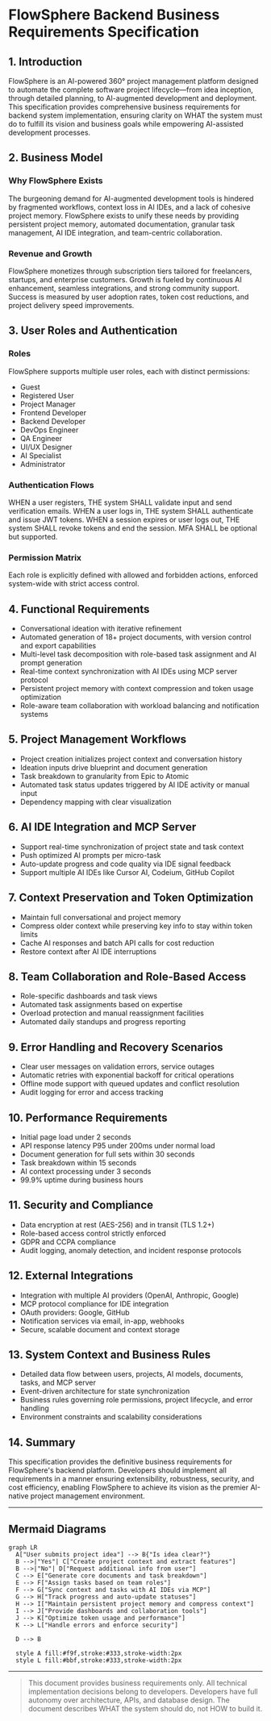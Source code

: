 # FlowSphere Backend Business Requirements Specification

## 1. Introduction
FlowSphere is an AI-powered 360° project management platform designed to automate the complete software project lifecycle—from idea inception, through detailed planning, to AI-augmented development and deployment. This specification provides comprehensive business requirements for backend system implementation, ensuring clarity on WHAT the system must do to fulfill its vision and business goals while empowering AI-assisted development processes.

## 2. Business Model
### Why FlowSphere Exists
The burgeoning demand for AI-augmented development tools is hindered by fragmented workflows, context loss in AI IDEs, and a lack of cohesive project memory. FlowSphere exists to unify these needs by providing persistent project memory, automated documentation, granular task management, AI IDE integration, and team-centric collaboration.

### Revenue and Growth
FlowSphere monetizes through subscription tiers tailored for freelancers, startups, and enterprise customers. Growth is fueled by continuous AI enhancement, seamless integrations, and strong community support. Success is measured by user adoption rates, token cost reductions, and project delivery speed improvements.

## 3. User Roles and Authentication
### Roles
FlowSphere supports multiple user roles, each with distinct permissions:
- Guest
- Registered User
- Project Manager
- Frontend Developer
- Backend Developer
- DevOps Engineer
- QA Engineer
- UI/UX Designer
- AI Specialist
- Administrator

### Authentication Flows
WHEN a user registers, THE system SHALL validate input and send verification emails.
WHEN a user logs in, THE system SHALL authenticate and issue JWT tokens.
WHEN a session expires or user logs out, THE system SHALL revoke tokens and end the session.
MFA SHALL be optional but supported.

### Permission Matrix
Each role is explicitly defined with allowed and forbidden actions, enforced system-wide with strict access control.

## 4. Functional Requirements
- Conversational ideation with iterative refinement
- Automated generation of 18+ project documents, with version control and export capabilities
- Multi-level task decomposition with role-based task assignment and AI prompt generation
- Real-time context synchronization with AI IDEs using MCP server protocol
- Persistent project memory with context compression and token usage optimization
- Role-aware team collaboration with workload balancing and notification systems

## 5. Project Management Workflows
- Project creation initializes project context and conversation history
- Ideation inputs drive blueprint and document generation
- Task breakdown to granularity from Epic to Atomic
- Automated task status updates triggered by AI IDE activity or manual input
- Dependency mapping with clear visualization

## 6. AI IDE Integration and MCP Server
- Support real-time synchronization of project state and task context
- Push optimized AI prompts per micro-task
- Auto-update progress and code quality via IDE signal feedback
- Support multiple AI IDEs like Cursor AI, Codeium, GitHub Copilot

## 7. Context Preservation and Token Optimization
- Maintain full conversational and project memory
- Compress older context while preserving key info to stay within token limits
- Cache AI responses and batch API calls for cost reduction
- Restore context after AI IDE interruptions

## 8. Team Collaboration and Role-Based Access
- Role-specific dashboards and task views
- Automated task assignments based on expertise
- Overload protection and manual reassignment facilities
- Automated daily standups and progress reporting

## 9. Error Handling and Recovery Scenarios
- Clear user messages on validation errors, service outages
- Automatic retries with exponential backoff for critical operations
- Offline mode support with queued updates and conflict resolution
- Audit logging for error and access tracking

## 10. Performance Requirements
- Initial page load under 2 seconds
- API response latency P95 under 200ms under normal load
- Document generation for full sets within 30 seconds
- Task breakdown within 15 seconds
- AI context processing under 3 seconds
- 99.9% uptime during business hours

## 11. Security and Compliance
- Data encryption at rest (AES-256) and in transit (TLS 1.2+)
- Role-based access control strictly enforced
- GDPR and CCPA compliance
- Audit logging, anomaly detection, and incident response protocols

## 12. External Integrations
- Integration with multiple AI providers (OpenAI, Anthropic, Google)
- MCP protocol compliance for IDE integration
- OAuth providers: Google, GitHub
- Notification services via email, in-app, webhooks
- Secure, scalable document and context storage

## 13. System Context and Business Rules
- Detailed data flow between users, projects, AI models, documents, tasks, and MCP server
- Event-driven architecture for state synchronization
- Business rules governing role permissions, project lifecycle, and error handling
- Environment constraints and scalability considerations

## 14. Summary
This specification provides the definitive business requirements for FlowSphere's backend platform. Developers should implement all requirements in a manner ensuring extensibility, robustness, security, and cost efficiency, enabling FlowSphere to achieve its vision as the premier AI-native project management environment.

---

## Mermaid Diagrams
```mermaid
graph LR
  A["User submits project idea"] --> B{"Is idea clear?"}
  B -->|"Yes"| C["Create project context and extract features"]
  B -->|"No"| D["Request additional info from user"]
  C --> E["Generate core documents and task breakdown"]
  E --> F["Assign tasks based on team roles"]
  F --> G["Sync context and tasks with AI IDEs via MCP"]
  G --> H["Track progress and auto-update statuses"]
  H --> I["Maintain persistent project memory and compress context"]
  I --> J["Provide dashboards and collaboration tools"]
  J --> K["Optimize token usage and performance"]
  K --> L["Handle errors and enforce security"]

  D --> B

  style A fill:#f9f,stroke:#333,stroke-width:2px
  style L fill:#bbf,stroke:#333,stroke-width:2px
```

---

> This document provides business requirements only. All technical implementation decisions belong to developers. Developers have full autonomy over architecture, APIs, and database design. The document describes WHAT the system should do, not HOW to build it.
